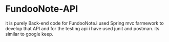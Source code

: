# FundooNote-API
it is purely Back-end code for FundooNote.i used Spring mvc farmework to develop that API and for the testing api i have used junit
and postman.
its similar to google keep.
